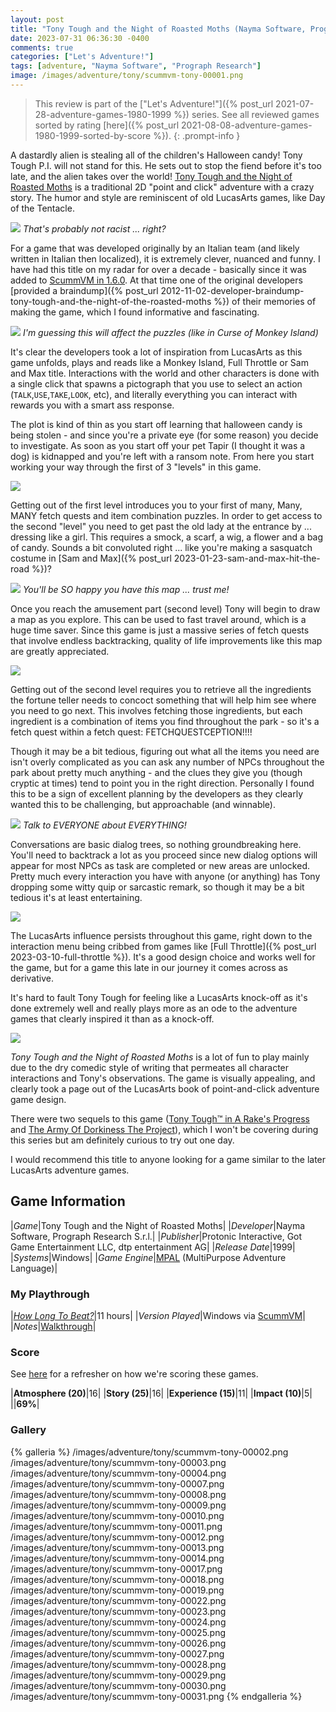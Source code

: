 ```yaml
---
layout: post
title: "Tony Tough and the Night of Roasted Moths (Nayma Software, Prograph Research S.r.l.) - 1999"
date: 2023-07-31 06:36:30 -0400
comments: true
categories: ["Let's Adventure!"]
tags: [adventure, "Nayma Software", "Prograph Research"]
image: /images/adventure/tony/scummvm-tony-00001.png
---
```

> This review is part of the ["Let's Adventure!"]({% post_url 2021-07-28-adventure-games-1980-1999 %}) series. See all reviewed games sorted by rating [here]({% post_url 2021-08-08-adventure-games-1980-1999-sorted-by-score %}).
{: .prompt-info }

A dastardly alien is stealing all of the children's Halloween candy! Tony Tough P.I. will not stand for this. He sets out to stop the fiend before it's too late, and the alien takes over the world! [Tony Tough and the Night of Roasted Moths](https://en.wikipedia.org/wiki/Tony_Tough_and_the_Night_of_Roasted_Moths) is a traditional 2D "point and click" adventure with a crazy story. The humor and style are reminiscent of old LucasArts games, like Day of the Tentacle.

![](/images/adventure/tony/scummvm-tony-00020.png)
_That's probably not racist ... right?_

For a game that was developed originally by an Italian team (and likely written in Italian then localized), it is extremely clever, nuanced and funny. I have had this title on my radar for over a decade - basically since it was added to [ScummVM in 1.6.0](https://wiki.scummvm.org/index.php?title=Tony_Tough_and_the_Night_of_Roasted_Moths). At that time one of the original developers [provided a braindump]({% post_url 2012-11-02-developer-braindump-tony-tough-and-the-night-of-the-roasted-moths %}) of their memories of making the game, which I found informative and fascinating.

![](/images/adventure/tony/scummvm-tony-00000.png)
_I'm guessing this will affect the puzzles (like in Curse of Monkey Island)_

It's clear the developers took a lot of inspiration from LucasArts as this game unfolds, plays and reads like a Monkey Island, Full Throttle or Sam and Max title. Interactions with the world and other characters is done with a single click that spawns a pictograph that you use to select an action (`TALK`,`USE`,`TAKE`,`LOOK`, etc), and literally everything you can interact with rewards you with a smart ass response.

The plot is kind of thin as you start off learning that halloween candy is being stolen - and since you're a private eye (for some reason) you decide to investigate. As soon as you start off your pet Tapir (I thought it was a dog) is kidnapped and you're left with a ransom note. From here you start working your way through the first of 3 "levels" in this game.

![](/images/adventure/tony/scummvm-tony-00005.png)

Getting out of the first level introduces you to your first of many, Many, MANY fetch quests and item combination puzzles. In order to get access to the second "level" you need to get past the old lady at the entrance by ... dressing like a girl. This requires a smock, a scarf, a wig, a flower and a bag of candy. Sounds a bit convoluted right ... like you're making a sasquatch costume in [Sam and Max]({% post_url 2023-01-23-sam-and-max-hit-the-road %})?

![](/images/adventure/tony/scummvm-tony-00015.png)
_You'll be SO happy you have this map ... trust me!_

Once you reach the amusement part (second level) Tony will begin to draw a map as you explore. This can be used to fast travel around, which is a huge time saver. Since this game is just a massive series of fetch quests that involve endless backtracking, quality of life improvements like this map are greatly appreciated.

![](/images/adventure/tony/scummvm-tony-00021.png)

Getting out of the second level requires you to retrieve all the ingredients the fortune teller needs to concoct something that will help him see where you need to go next. This involves fetching those ingredients, but each ingredient is a combination of items you find throughout the park - so it's a fetch quest within a fetch quest: FETCHQUESTCEPTION!!!!

Though it may be a bit tedious, figuring out what all the items you need are isn't overly complicated as you can ask any number of NPCs throughout the park about pretty much anything - and the clues they give you (though cryptic at times) tend to point you in the right direction. Personally I found this to be a sign of excellent planning by the developers as they clearly wanted this to be challenging, but approachable (and winnable).

![](/images/adventure/tony/scummvm-tony-00016.png)
_Talk to EVERYONE about EVERYTHING!_

Conversations are basic dialog trees, so nothing groundbreaking here. You'll need to backtrack a lot as you proceed since new dialog options will appear for most NPCs as task are completed or new areas are unlocked. Pretty much every interaction you have with anyone (or anything) has Tony dropping some witty quip or sarcastic remark, so though it may be a bit tedious it's at least entertaining.

![](/images/adventure/tony/scummvm-tony-00006.png)

The LucasArts influence persists throughout this game, right down to the interaction menu being cribbed from games like [Full Throttle]({% post_url 2023-03-10-full-throttle %}). It's a good design choice and works well for the game, but for a game this late in our journey it comes across as derivative.

It's hard to fault Tony Tough for feeling like a LucasArts knock-off as it's done extremely well and really plays more as an ode to the adventure games that clearly inspired it than as a knock-off.

![](/images/adventure/tony/scummvm-tony-00032.png)

_Tony Tough and the Night of Roasted Moths_ is a lot of fun to play mainly due to the dry comedic style of writing that permeates all character interactions and Tony's observations. The game is visually appealing, and clearly took a page out of the LucasArts book of point-and-click adventure game design.

There were two sequels to this game ([Tony Tough™ in A Rake's Progress](https://www.tony-tough.com/en/tony-tough-a-rakes-progress) and [The Army Of Dorkiness
The Project](https://www.tony-tough.com/en/tony-tough-and-the-army-of-dorkiness)), which I won't be covering during this series but am definitely curious to try out one day.

I would recommend this title to anyone looking for a game similar to the later LucasArts adventure games.

## Game Information

|*Game*|Tony Tough and the Night of Roasted Moths|
|*Developer*|Nayma Software, Prograph Research S.r.l.|
|*Publisher*|Protonic Interactive, Got Game Entertainment LLC, dtp entertainment AG|
|*Release Date*|1999|
|*Systems*|Windows|
|*Game Engine*|[MPAL](https://wiki.scummvm.org/index.php?title=Tony) (MultiPurpose Adventure Language)|

### My Playthrough

|[*How Long To Beat?*](https://howlongtobeat.com/game/10506)|11 hours|
|*Version Played*|Windows via [ScummVM](https://www.scummvm.org/)|
|*Notes*|[Walkthrough](https://www.walkthroughking.com/text/tonytough.aspx)|

### Score

See [here](https://www.alexbevi.com/blog/2021/07/28/adventure-games-1980-1999/#scoring) for a refresher on how we're scoring these games.

|**Atmosphere (20)**|16|
|**Story (25)**|16|
|**Experience (15)**|11|
|**Impact (10)**|5|
||**69%**|

### Gallery

{% galleria %}
/images/adventure/tony/scummvm-tony-00002.png
/images/adventure/tony/scummvm-tony-00003.png
/images/adventure/tony/scummvm-tony-00004.png
/images/adventure/tony/scummvm-tony-00007.png
/images/adventure/tony/scummvm-tony-00008.png
/images/adventure/tony/scummvm-tony-00009.png
/images/adventure/tony/scummvm-tony-00010.png
/images/adventure/tony/scummvm-tony-00011.png
/images/adventure/tony/scummvm-tony-00012.png
/images/adventure/tony/scummvm-tony-00013.png
/images/adventure/tony/scummvm-tony-00014.png
/images/adventure/tony/scummvm-tony-00017.png
/images/adventure/tony/scummvm-tony-00018.png
/images/adventure/tony/scummvm-tony-00019.png
/images/adventure/tony/scummvm-tony-00022.png
/images/adventure/tony/scummvm-tony-00023.png
/images/adventure/tony/scummvm-tony-00024.png
/images/adventure/tony/scummvm-tony-00025.png
/images/adventure/tony/scummvm-tony-00026.png
/images/adventure/tony/scummvm-tony-00027.png
/images/adventure/tony/scummvm-tony-00028.png
/images/adventure/tony/scummvm-tony-00029.png
/images/adventure/tony/scummvm-tony-00030.png
/images/adventure/tony/scummvm-tony-00031.png
{% endgalleria %}